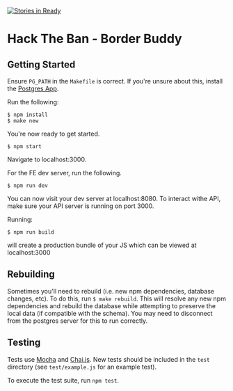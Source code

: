 [![Stories in Ready](https://badge.waffle.io/EmilyDev/Hack-The-Ban.png?label=ready&title=Ready)](https://waffle.io/EmilyDev/Hack-The-Ban)
# Hack The Ban - Border Buddy
## Getting Started

Ensure `PG_PATH` in the `Makefile` is correct. If you're unsure about this, install the [Postgres App](http://postgresapp.com/).

Run the following:

```
$ npm install
$ make new
```

You're now ready to get started.

```
$ npm start
```

Navigate to localhost:3000.

For the FE dev server, run the following.

```
$ npm run dev
```

You can now visit your dev server at localhost:8080. To interact withe API, make sure your API server is running on port 3000.

Running:

```
$ npm run build
```

will create a production bundle of your JS which can be viewed at localhost:3000

## Rebuilding

Sometimes you'll need to rebuild (i.e. new npm dependencies, database changes, etc). To do this, run `$ make rebuild`. This will resolve any new npm dependencies and rebuild the database while attempting to preserve the local data (if compatible with the schema). You may need to disconnect from the postgres server for this to run correctly.

## Testing

Tests use [Mocha](http://mochajs.org/) and [Chai.js](http://chaijs.com/). New tests should be included in the `test` directory (see `test/example.js` for an example test).

To execute the test suite, run `npm test`.
